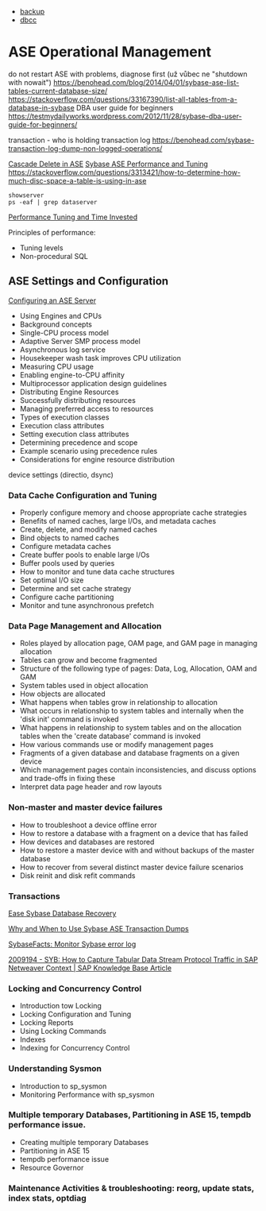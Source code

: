 - [backup](./SAP%20ASE%20backup.md)
- [dbcc](./SAP%20ASE%20dbcc.md)


# ASE Operational Management

do not restart ASE with problems, diagnose first (už vůbec ne "shutdown with nowait")
https://benohead.com/blog/2014/04/01/sybase-ase-list-tables-current-database-size/
https://stackoverflow.com/questions/33167390/list-all-tables-from-a-database-in-sybase
DBA user guide for beginners https://testmydailyworks.wordpress.com/2012/11/28/sybase-dba-user-guide-for-beginners/

transaction - who is holding
transaction log https://benohead.com/sybase-transaction-log-dump-non-logged-operations/

[Cascade Delete in ASE](https://stackoverflow.com/questions/30437304/get-info-about-foreign-key-on-delete-action)
[Sybase ASE Performance and Tuning](http://aseperformance.blogspot.com/)
https://stackoverflow.com/questions/3313421/how-to-determine-how-much-disc-space-a-table-is-using-in-ase



```
showserver
ps -eaf | grep dataserver

```

[Performance Tuning and Time Invested](https://logicalread.com/performance-tuning-and-time-invested-tl01/#.ZAj41-vMJ2Q)

Principles of performance: 

- Tuning levels
- Non-procedural SQL

## ASE Settings and Configuration

[Configuring an ASE Server](https://tldp.org/HOWTO/Sybase-ASE-HOWTO/config.html)

- Using Engines and CPUs 
- Background concepts 
- Single-CPU process model 
- Adaptive Server SMP process model 
- Asynchronous log service 
- Housekeeper wash task improves CPU utilization 
- Measuring CPU usage 
- Enabling engine-to-CPU affinity 
- Multiprocessor application design guidelines 
- Distributing Engine Resources 
- Successfully distributing resources 
- Managing preferred access to resources 
- Types of execution classes 
- Execution class attributes 
- Setting execution class attributes 
- Determining precedence and scope 
- Example scenario using precedence rules 
- Considerations for engine resource distribution

device settings (directio, dsync)

### Data Cache Configuration and Tuning 

- Properly configure memory and choose appropriate cache strategies
- Benefits of named caches, large I/Os, and metadata caches
- Create, delete, and modify named caches
- Bind objects to named caches
- Configure metadata caches
- Create buffer pools to enable large I/Os 
- Buffer pools used by queries 
- How to monitor and tune data cache structures
- Set optimal I/O size 
- Determine and set cache strategy 
- Configure cache partitioning 
- Monitor and tune asynchronous prefetch 

### Data Page Management and Allocation 

- Roles played by allocation page, OAM page, and GAM page in managing allocation
- Tables can grow and become fragmented 
- Structure of the following type of pages: Data, Log, Allocation, OAM and GAM 
- System tables used in object allocation 
- How objects are allocated 
- What happens when tables grow in relationship to allocation 
- What occurs in relationship to system tables and internally when the 'disk init' command is invoked 
- What happens in relationship to system tables and on the allocation tables when the 'create database' command is invoked 
- How various commands use or modify management pages 
- Fragments of a given database and database fragments on a given device 
- Which management pages contain inconsistencies, and discuss options and trade-offs in fixing these 
- Interpret data page header and row layouts 

### Non-master and master device failures 

- How to troubleshoot a device offline error
- How to restore a database with a fragment on a device that has failed 
- How devices and databases are restored 
- How to restore a master device with and without backups of the master database 
- How to recover from several distinct master device failure scenarios 
- Disk reinit and disk refit commands


### Transactions

[Ease Sybase Database Recovery](https://logicalread.com/sybase-backup-database-creation-statements-se01/#.Y7RIHdLMLmE)

[Why and When to Use Sybase ASE Transaction Dumps](https://logicalread.com/sybase-ase-transaction-dumps-se01/#.Y7RH4NLMLmE)

[SybaseFacts: Monitor Sybase error log](http://sybase1500.blogspot.com/2012/10/monitor-sybase-error-log.html)

[2009194 - SYB: How to Capture Tabular Data Stream Protocol Traffic in SAP Netweaver Context | SAP Knowledge Base Article](https://userapps.support.sap.com/sap/support/knowledge/en/2009194)


### Locking and Concurrency Control 

- Introduction tow Locking 
- Locking Configuration and Tuning 
- Locking Reports 
- Using Locking Commands 
- Indexes 
- Indexing for Concurrency Control 

### Understanding Sysmon 

- Introduction to sp_sysmon 
- Monitoring Performance with sp_sysmon   

### Multiple temporary Databases, Partitioning in ASE 15, tempdb performance issue. 

- Creating multiple temporary Databases  
- Partitioning in ASE 15 
- tempdb performance issue 
- Resource Governor   

### Maintenance Activities & troubleshooting: reorg, update stats, index stats, optdiag